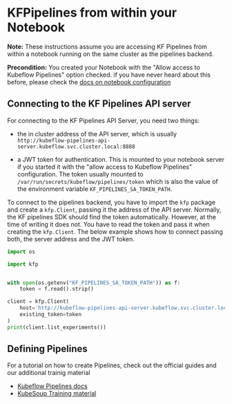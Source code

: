 # KFPipelines from within your Notebook

**Note:** These instructions assume you are accessing KF Pipelines from within 
a notebook running on the same cluster as the pipelines backend.

**Precondition:** You created your Notebook with the "Allow access to Kubeflow
Pipelines" option checked. if you have never heard about this before, please
check the [docs on notebook configuration](../notebooks/configuration.md#configurations)

## Connecting to the KF Pipelines API server

For connecting to the KF Pipelines API Server, you need two things:

-   the in cluster address of the API server, which is usually 
    `http://kubeflow-pipelines-api-server.kubeflow.svc.cluster.local:8888`

-   a JWT token for authentication. This is mounted to your notebook server if
    you started it with the "allow access to Kubeflow Pipelines" configuration.
    The token usually mounted to `/var/run/secrets/kubeflow/pipelines/token`
    which is also the value of the environment variable
    `KF_PIPELINES_SA_TOKEN_PATH`. 

To connect to the pipelines backend, you have to import the `kfp` package and
create a `kfp.Client`, passing it the address of the API server. Normally, the
KF pipelines SDK should find the token automatically. However, at the time of
writing it does not. You have to read the token and pass it when creating the
`kfp.Client`. The below example shows how to connect passing both, the server
address and the JWT token.

```python
import os

import kfp


with open(os.getenv("KF_PIPELINES_SA_TOKEN_PATH")) as f:
    token = f.read().strip()

client = kfp.Client(
    host='http://kubeflow-pipelines-api-server.kubeflow.svc.cluster.local:8888',
    existing_token=token
)
print(client.list_experiments())
```

## Defining Pipelines

For a tutorial on how to create Pipelines, check out the official guides and
our additional trainig material

-   [Kubeflow Pipelines docs](https://www.kubeflow.org/docs/components/pipelines/sdk/build-pipeline/)
-   [KubeSoup Training material](https://gitlab.alexanderthamm.com/kaas/learn-kubeflow-v2/-/tree/main/training-v2)

